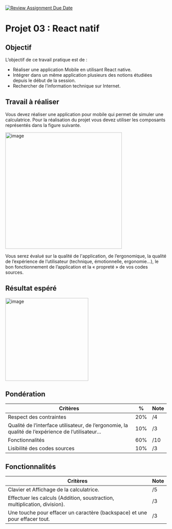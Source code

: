 [![Review Assignment Due Date](https://classroom.github.com/assets/deadline-readme-button-24ddc0f5d75046c5622901739e7c5dd533143b0c8e959d652212380cedb1ea36.svg)](https://classroom.github.com/a/usdoBg-X)
# Projet 03 : React natif

## Objectif
L’objectif de ce travail pratique est de :

-	Réaliser une application Mobile en utilisant React native.
-	Intégrer dans un même application plusieurs des notions étudiées depuis le début de la session.
-	Rechercher de l’information technique sur Internet.

## Travail à réaliser
Vous devez réaliser une application pour mobile qui permet de simuler une calculatrice.
Pour la réalisation du projet vous devez utiliser les composants représentés dans la figure suivante.

<img width="364" alt="image" src="https://github.com/gr7905-mobile-soir/projet-03-hatmath/blob/main/assets/images/structure.png">

Vous serez évalué sur la qualité de l'application, de l’ergonomique, la qualité de l’expérience de l’utilisateur (technique, émotionnelle, ergonomie...), le bon fonctionnement de l’application et la « propreté » de vos codes sources.


## Résultat espéré

<img width="259" alt="image" src="https://github.com/gr7905-mobile-soir/projet-03-hatmath/blob/main/assets/images/resultatEspere.png">


## Pondération

| Critères                                                                                           | %      | Note   |
|----------------------------------------------------------------------------------------------------|--------|--------|
| Respect des contraintes                                                                            | 20%    |   /4   |
| Qualité de l’interface utilisateur, de l’ergonomie, la qualité de l’expérience de l’utilisateur... | 10%    |   /3   |
| Fonctionnalités                                                                                    | 60%    |   /10  |
| Lisibilité des codes sources                                                                       | 10%    |   /3   |


## Fonctionnalités

| Critères                                                           | Note |
|--------------------------------------------------------------------|------|
| Clavier et Affichage de la calculatrice.                           |    /5   |
| Effectuer les calculs (Addition, soustraction, multiplication, division). |    /3   |
| Une touche pour effacer un caractère (backspace) et une pour effacer tout. |    /3   |

